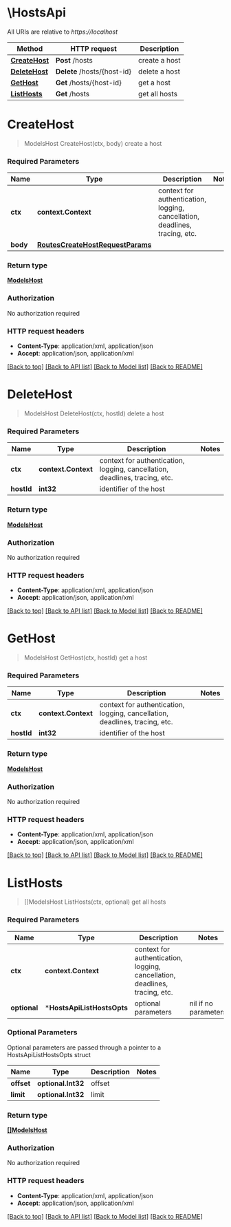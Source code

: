 # \HostsApi

All URIs are relative to *https://localhost*

Method | HTTP request | Description
------------- | ------------- | -------------
[**CreateHost**](HostsApi.md#CreateHost) | **Post** /hosts | create a host
[**DeleteHost**](HostsApi.md#DeleteHost) | **Delete** /hosts/{host-id} | delete a host
[**GetHost**](HostsApi.md#GetHost) | **Get** /hosts/{host-id} | get a host
[**ListHosts**](HostsApi.md#ListHosts) | **Get** /hosts | get all hosts


# **CreateHost**
> ModelsHost CreateHost(ctx, body)
create a host

### Required Parameters

Name | Type | Description  | Notes
------------- | ------------- | ------------- | -------------
 **ctx** | **context.Context** | context for authentication, logging, cancellation, deadlines, tracing, etc.
  **body** | [**RoutesCreateHostRequestParams**](RoutesCreateHostRequestParams.md)|  | 

### Return type

[**ModelsHost**](models.Host.md)

### Authorization

No authorization required

### HTTP request headers

 - **Content-Type**: application/xml, application/json
 - **Accept**: application/json, application/xml

[[Back to top]](#) [[Back to API list]](../README.md#documentation-for-api-endpoints) [[Back to Model list]](../README.md#documentation-for-models) [[Back to README]](../README.md)

# **DeleteHost**
> ModelsHost DeleteHost(ctx, hostId)
delete a host

### Required Parameters

Name | Type | Description  | Notes
------------- | ------------- | ------------- | -------------
 **ctx** | **context.Context** | context for authentication, logging, cancellation, deadlines, tracing, etc.
  **hostId** | **int32**| identifier of the host | 

### Return type

[**ModelsHost**](models.Host.md)

### Authorization

No authorization required

### HTTP request headers

 - **Content-Type**: application/xml, application/json
 - **Accept**: application/json, application/xml

[[Back to top]](#) [[Back to API list]](../README.md#documentation-for-api-endpoints) [[Back to Model list]](../README.md#documentation-for-models) [[Back to README]](../README.md)

# **GetHost**
> ModelsHost GetHost(ctx, hostId)
get a host

### Required Parameters

Name | Type | Description  | Notes
------------- | ------------- | ------------- | -------------
 **ctx** | **context.Context** | context for authentication, logging, cancellation, deadlines, tracing, etc.
  **hostId** | **int32**| identifier of the host | 

### Return type

[**ModelsHost**](models.Host.md)

### Authorization

No authorization required

### HTTP request headers

 - **Content-Type**: application/xml, application/json
 - **Accept**: application/json, application/xml

[[Back to top]](#) [[Back to API list]](../README.md#documentation-for-api-endpoints) [[Back to Model list]](../README.md#documentation-for-models) [[Back to README]](../README.md)

# **ListHosts**
> []ModelsHost ListHosts(ctx, optional)
get all hosts

### Required Parameters

Name | Type | Description  | Notes
------------- | ------------- | ------------- | -------------
 **ctx** | **context.Context** | context for authentication, logging, cancellation, deadlines, tracing, etc.
 **optional** | ***HostsApiListHostsOpts** | optional parameters | nil if no parameters

### Optional Parameters
Optional parameters are passed through a pointer to a HostsApiListHostsOpts struct

Name | Type | Description  | Notes
------------- | ------------- | ------------- | -------------
 **offset** | **optional.Int32**| offset | 
 **limit** | **optional.Int32**| limit | 

### Return type

[**[]ModelsHost**](*models.Host.md)

### Authorization

No authorization required

### HTTP request headers

 - **Content-Type**: application/xml, application/json
 - **Accept**: application/json, application/xml

[[Back to top]](#) [[Back to API list]](../README.md#documentation-for-api-endpoints) [[Back to Model list]](../README.md#documentation-for-models) [[Back to README]](../README.md)

